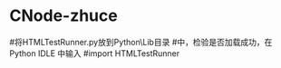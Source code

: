 # CNode-zhuce
#将HTMLTestRunner.py放到Python\Lib⽬录
#中，检验是否加载成功，在Python IDLE 中输⼊
#import HTMLTestRunner

